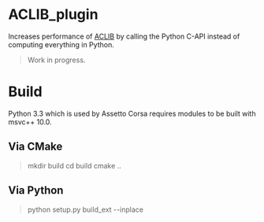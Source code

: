 # ACLIB_plugin

Increases performance of [ACLIB](https://github.com/styinx/ACLIB) by calling the Python C-API instead of computing 
everything in Python.

> Work in progress.

# Build

Python 3.3 which is used by Assetto Corsa requires modules to be built with msvc++ 10.0.

## Via CMake

> mkdir build
> cd build
> cmake ..

## Via Python

> python setup.py build_ext --inplace